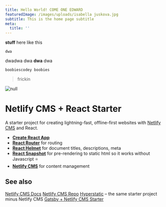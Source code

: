 ```yaml
---
title: Hello World! COME ONE EDWARD
featuredImage: /images/uploads/isabella juskova.jpg
subtitle: This is the home page subtitle
meta:
  title: ''
---
```

<p><strong>stuff</strong> here like this</p>

`dwa`

dwadwa dwa **dwa** dwa

```
boobiescodey boobies
```

> frickin 

![null](/images/uploads/img_2486.jpg)

# Netlify CMS + React Starter

A starter project for creating lightning-fast, offline-first websites with [Netlify CMS](https://netlifycms.org) and React.

* **[Create React App](https://github.com/facebookincubator/create-react-app)**
* **[React Router](https://github.com/ReactTraining/react-router)** for routing
* **[React Helmet](https://github.com/nfl/react-helmet)** for document titles, descriptions, meta
* **[React Snapshot](https://github.com/geelen/react-snapshot)** for pre-rendering to static html so it works without Javascript ⭐️
* **[Netlify CMS](https://github.com/netlify/netlify-cms)** for content management

## See also

[Netlify CMS Docs](https://www.netlifycms.org/docs/)
[Netlify CMS Repo](https://github.com/netlify/netlify-cms)
[Hyperstatic](https://github.com/Jinksi/hyperstatic) – the same starter project minus Netlify CMS
[Gatsby + Netlify CMS Starter](https://github.com/AustinGreen/gatsby-starter-netlify-cms)
